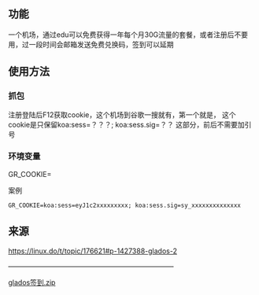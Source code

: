 ## 功能
一个机场，通过edu可以免费获得一年每个月30G流量的套餐，或者注册后不要用，过一段时间会邮箱发送免费兑换码，签到可以延期

## 使用方法
### 抓包
注册登陆后F12获取cookie，这个机场到谷歌一搜就有，第一个就是，
这个cookie是只保留koa:sess=？？？; koa:sess.sig=？？ 这部分，前后不需要加引号

### 环境变量
GR_COOKIE=

案例
```shell
GR_COOKIE=koa:sess=eyJ1c2xxxxxxxxx; koa:sess.sig=sy_xxxxxxxxxxxxxx
```

## 来源
https://linux.do/t/topic/176621#p-1427388-glados-2

————————————————————————

[glados签到.zip](https://github.com/user-attachments/files/20007690/glados.zip)
